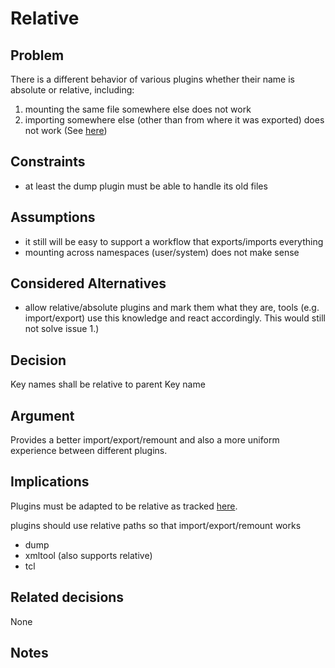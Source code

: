# Relative

## Problem

There is a different behavior of various plugins whether their name is
absolute or relative, including:

1. mounting the same file somewhere else does not work
2. importing somewhere else (other than from where it was exported) does not work
    (See [here](https://github.com/ElektraInitiative/libelektra/issues/51))

## Constraints

- at least the dump plugin must be able to handle its old files

## Assumptions

- it still will be easy to support a workflow that exports/imports
  everything
- mounting across namespaces (user/system) does not make sense

## Considered Alternatives

- allow relative/absolute plugins and mark them what they are, tools
  (e.g. import/export) use this knowledge and react accordingly.
  This would still not solve issue 1.)

## Decision

Key names shall be relative to parent Key name

## Argument

Provides a better import/export/remount and also a more uniform
experience between different plugins.

## Implications

Plugins must be adapted to be relative as tracked
[here](https://github.com/ElektraInitiative/libelektra/issues/51).

plugins should use relative paths so that import/export/remount works

- dump
- xmltool (also supports relative)
- tcl

## Related decisions

None

## Notes

